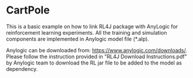 # CartPole
This is a basic example on how to link RL4J package with AnyLogic for reinforcement learning experiments.
All the training and simulation components are implemented in Anylogic model file (*.alp).

Anylogic can be downloaded from: https://www.anylogic.com/downloads/.
Please follow the instruction provided in "RL4J Download Instructions.pdf" by Anylogic team to download the RL jar file to be added to the model as dependency.

